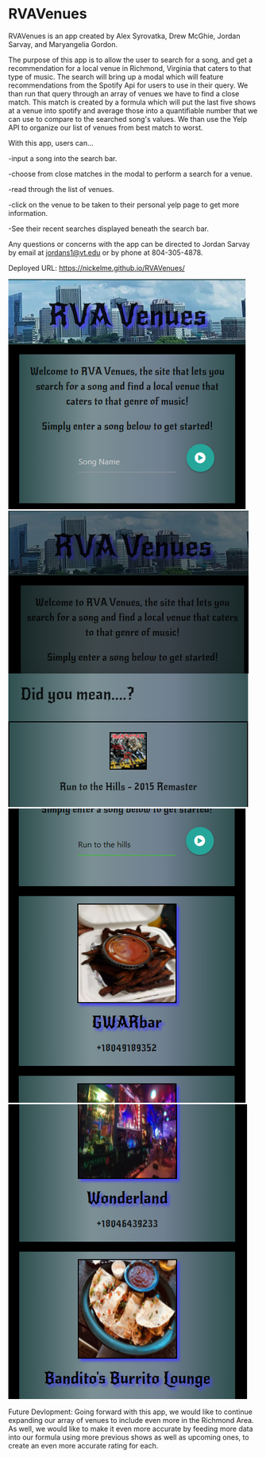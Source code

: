 # RVAVenues

RVAVenues is an app created by Alex Syrovatka, Drew McGhie, Jordan Sarvay, and Maryangelia Gordon.

The purpose of this app is to allow the user to search for a song, and get a recommendation for a local venue in Richmond, Virginia that caters to that type of music.
The search will bring up a modal which will feature recommendations from the Spotify Api for users to use in their query.
We than run that query through an array of venues we have to find a close match. This match is created by a formula which will put the last five shows at a venue into spotify and average those into a quantifiable number that we can use to compare to the searched song's values.
We than use the Yelp API to organize our list of venues from best match to worst.

With this app, users can...

-input a song into the search bar.

-choose from close matches in the modal to perform a search for a venue.

-read through the list of venues.

-click on the venue to be taken to their personal yelp page to get more information.

-See their recent searches displayed beneath the search bar.

Any questions or concerns with the app can be directed to Jordan Sarvay by email at jordans1@vt.edu or by phone at 804-305-4878.

Deployed URL: https://nickelme.github.io/RVAVenues/

![landing](./Assets/mobile-landing.png)
![search](./Assets/song-search.png)
![VenueResult](./Assets/venue-result.png)
![Results](./Assets/results.png)


Future Devlopment:
Going forward with this app, we would like to continue expanding our array of venues to include even more in the Richmond Area.
As well, we would like to make it even more accurate by feeding more data into our formula using more previous shows as well as upcoming ones, to create an even more accurate rating for each.
